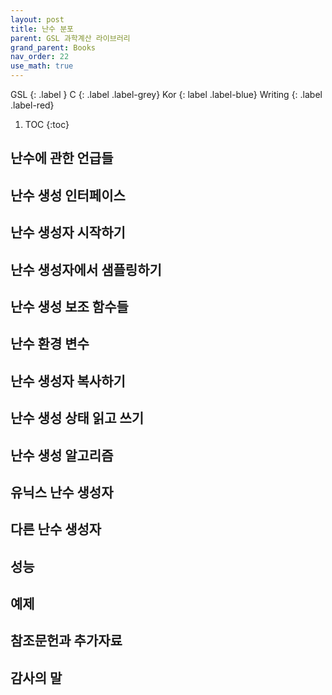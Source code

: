 ```yaml
---
layout: post
title: 난수 분포
parent: GSL 과학계산 라이브러리
grand_parent: Books
nav_order: 22
use_math: true
---
```


GSL
{: .label }
C
{: .label .label-grey}
Kor
{: label .label-blue}
Writing
{: .label .label-red}


1. TOC
{:toc}



## 난수에 관한 언급들

## 난수 생성 인터페이스

## 난수 생성자 시작하기

## 난수 생성자에서 샘플링하기

## 난수 생성 보조 함수들

## 난수 환경 변수

## 난수 생성자 복사하기

## 난수 생성 상태 읽고 쓰기

## 난수 생성 알고리즘

## 유닉스 난수 생성자

## 다른 난수 생성자

## 성능

## 예제

## 참조문헌과 추가자료

## 감사의 말